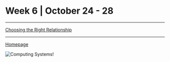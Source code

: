 # Week 6 | October 24 - 28
---

[Choosing the Right Relationship](pages/ChooseRR.md) <br>

---


[Homepage](index.md)

![Computing Systems!](https://digitalpromise.org/wp-content/uploads/2021/11/CT-2021-venn_branded.png)
